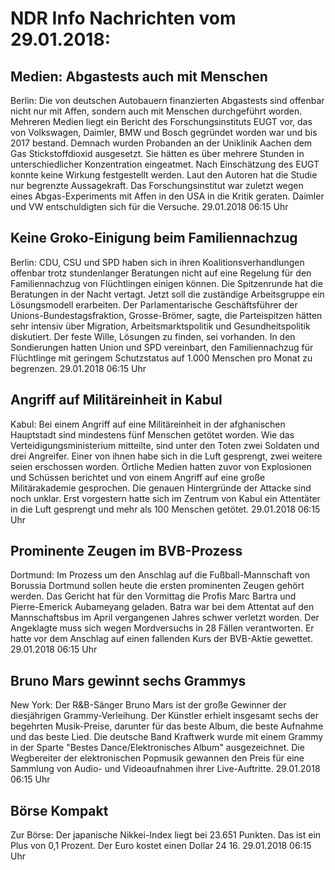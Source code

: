 # NDR Info Nachrichten vom 29.01.2018:


## Medien: Abgastests auch mit Menschen
Berlin: Die von deutschen Autobauern finanzierten Abgastests sind offenbar nicht nur mit Affen, sondern auch mit Menschen durchgeführt worden. Mehreren Medien liegt ein Bericht des Forschungsinstituts EUGT vor, das von Volkswagen, Daimler, BMW und Bosch gegründet worden war und bis 2017 bestand. Demnach wurden Probanden an der Uniklinik Aachen dem Gas Stickstoffdioxid ausgesetzt. Sie hätten es über mehrere Stunden in unterschiedlicher Konzentration eingeatmet. Nach Einschätzung des EUGT konnte keine Wirkung festgestellt werden. Laut den Autoren hat die Studie nur begrenzte Aussagekraft. Das Forschungsinstitut war zuletzt wegen eines Abgas-Experiments mit Affen in den USA in die Kritik geraten. Daimler und VW entschuldigten sich für die Versuche. 29.01.2018 06:15 Uhr 

## Keine Groko-Einigung beim Familiennachzug
Berlin: CDU, CSU und SPD haben sich in ihren Koalitionsverhandlungen offenbar trotz stundenlanger Beratungen nicht auf eine Regelung für den Familiennachzug von Flüchtlingen einigen können. Die Spitzenrunde hat die Beratungen in der Nacht vertagt. Jetzt soll die zuständige Arbeitsgruppe ein Lösungsmodell erarbeiten. Der Parlamentarische Geschäftsführer der Unions-Bundestagsfraktion, Grosse-Brömer, sagte, die Parteispitzen hätten sehr intensiv über Migration, Arbeitsmarktspolitik und Gesundheitspolitik diskutiert. Der feste Wille, Lösungen zu finden, sei vorhanden. In den Sondierungen hatten Union und SPD vereinbart, den Familiennachzug für Flüchtlinge mit geringem Schutzstatus auf 1.000 Menschen pro Monat zu begrenzen. 29.01.2018 06:15 Uhr 

## Angriff auf Militäreinheit in Kabul
Kabul: Bei einem Angriff auf eine Militäreinheit in der afghanischen Hauptstadt sind mindestens fünf Menschen getötet worden. Wie das Verteidigungsministerium mitteilte, sind unter den Toten zwei Soldaten und drei Angreifer. Einer von ihnen habe sich in die Luft gesprengt, zwei weitere seien erschossen worden. Örtliche Medien hatten zuvor von Explosionen und Schüssen berichtet und von einem Angriff auf eine große Militärakademie gesprochen. Die genauen Hintergründe der Attacke sind noch unklar. Erst vorgestern hatte sich im Zentrum von Kabul ein Attentäter in die Luft gesprengt und mehr als 100 Menschen getötet. 29.01.2018 06:15 Uhr 

## Prominente Zeugen im BVB-Prozess
Dortmund: Im Prozess um den Anschlag auf die Fußball-Mannschaft von Borussia Dortmund sollen heute die ersten prominenten Zeugen gehört werden. Das Gericht hat für den Vormittag die Profis Marc Bartra und Pierre-Emerick Aubameyang geladen. Batra war bei dem Attentat auf den Mannschaftsbus im April vergangenen Jahres schwer verletzt worden. Der Angeklagte muss sich wegen Mordversuchs in 28 Fällen verantworten. Er hatte vor dem Anschlag auf einen fallenden Kurs der BVB-Aktie gewettet. 29.01.2018 06:15 Uhr 

## Bruno Mars gewinnt sechs Grammys
New York: Der R&B-Sänger Bruno Mars ist der große Gewinner der diesjährigen Grammy-Verleihung. Der Künstler erhielt insgesamt sechs der begehrten Musik-Preise, darunter für das beste Album, die beste Aufnahme und das beste Lied. Die deutsche Band Kraftwerk wurde mit einem Grammy in der Sparte "Bestes Dance/Elektronisches Album" ausgezeichnet. Die Wegbereiter der elektronischen Popmusik gewannen den Preis für eine Sammlung von Audio- und Videoaufnahmen ihrer Live-Auftritte. 29.01.2018 06:15 Uhr 

## Börse Kompakt
Zur Börse: Der japanische Nikkei-Index liegt bei 23.651 Punkten. Das ist ein Plus von 0,1 Prozent. Der Euro kostet einen Dollar 24 16. 29.01.2018 06:15 Uhr 
